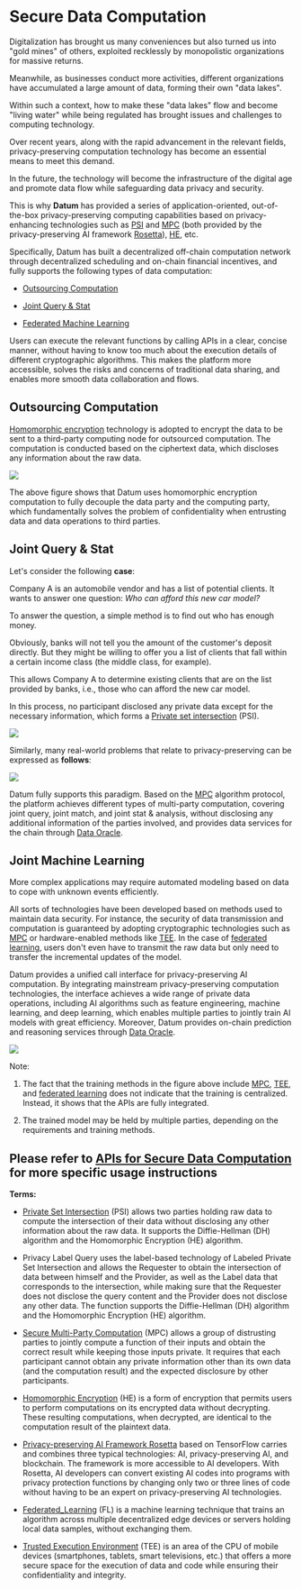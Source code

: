 # Secure Data Computation

Digitalization has brought us many conveniences but also turned us into "gold mines" of others, exploited recklessly by monopolistic organizations for massive returns.

Meanwhile, as businesses conduct more activities, different organizations have accumulated a large amount of data, forming their own "data lakes".

Within such a context, how to make these "data lakes" flow and become "living water" while being regulated has brought issues and challenges to computing technology.

Over recent years, along with the rapid advancement in the relevant fields, privacy-preserving computation technology has become an essential means to meet this demand.

In the future, the technology will become the infrastructure of the digital age and promote data flow while safeguarding data privacy and security.

This is why **Datum** has provided a series of application-oriented, out-of-the-box privacy-preserving computing capabilities based on privacy-enhancing technologies such as [PSI](#ref_psi) and [MPC](#ref_mpc) (both provided by the privacy-preserving AI framework [Rosetta](#ref_rosetta)), [HE](#ref_he), etc.

Specifically, Datum has built a decentralized off-chain computation network through decentralized scheduling and on-chain financial incentives, and fully supports the following types of data computation:

* [Outsourcing Computation](#head1)

* [Joint Query & Stat](#head2)

* [Federated Machine Learning](#head3)

  

Users can execute the relevant functions by calling APIs in a clear, concise manner, without having to know too much about the execution details of different cryptographic algorithms. This makes the platform more accessible, solves the risks and concerns of traditional data sharing, and enables more smooth data collaboration and flows.

## <a name="head1"></a> Outsourcing Computation

[Homomorphic encryption](#ref_he) technology is adopted to encrypt the data to be sent to a third-party computing node for outsourced computation. The computation is conducted based on the ciphertext data, which discloses any information about the raw data.



![][delegate_computing]



The above figure shows that Datum uses homomorphic encryption computation to fully decouple the data party and the computing party, which fundamentally solves the problem of confidentiality when entrusting data and data operations to third parties.

## <a name="head2"></a> Joint Query & Stat

Let's consider the following **case**:

Company A is an automobile vendor and has a list of potential clients. It wants to answer one question: *Who can afford this new car model?*

To answer the question, a simple method is to find out who has enough money.

Obviously, banks will not tell you the amount of the customer's deposit directly. But they might be willing to offer you a list of clients that fall within a certain income class (the middle class, for example).

This allows Company A to determine existing clients that are on the list provided by banks, i.e., those who can afford the new car model.

In this process, no participant disclosed any private data except for the necessary information, which forms a [Private set intersection](#ref_psi) (PSI).



![][psi_eg]



Similarly, many real-world problems that relate to privacy-preserving can be expressed as **follows**:


![][priv_op_paradigm]



Datum fully supports this paradigm. Based on the [MPC](#ref_mpc) algorithm protocol, the platform achieves different types of multi-party computation, covering joint query, joint match, and joint stat & analysis, without disclosing any additional information of the parties involved, and provides data services for the chain through [Data Oracle][data_oracle].



## <a name="head3"></a> Joint Machine Learning

More complex applications may require automated modeling based on data to cope with unknown events efficiently.

All sorts of technologies have been developed based on methods used to maintain data security. For instance, the security of data transmission and computation is guaranteed by adopting cryptographic technologies such as [MPC](#ref_mpc) or hardware-enabled methods like [TEE](#ref_tee). In the case of [federated learning](#ref_fl), users don't even have to transmit the raw data but only need to transfer the incremental updates of the model.

Datum provides a unified call interface for privacy-preserving AI computation. By integrating mainstream privacy-preserving computation technologies, the interface achieves a wide range of private data operations, including AI algorithms such as feature engineering, machine learning, and deep learning, which enables multiple parties to jointly train AI models with great efficiency. Moreover, Datum provides on-chain prediction and reasoning services through [Data Oracle][data_oracle].



![][joint_ai]



Note:

1. The fact that the training methods in the figure above include [MPC](#ref_mpc), [TEE](#ref_tee), and [federated learning](#ref_fl) does not indicate that the training is centralized. Instead, it shows that the APIs are fully integrated.

2. The trained model may be held by multiple parties, depending on the requirements and training methods.



## Please refer to [APIs for Secure Data Computation][api desc] for more specific usage instructions



**Terms:**

+ <a name="ref_psi"></a> [Private Set Intersection](https://en.wikipedia.org/wiki/Private_set_intersection) (PSI) allows two parties holding raw data to compute the intersection of their data without disclosing any other information about the raw data. It supports the Diffie-Hellman (DH) algorithm and the Homomorphic Encryption (HE) algorithm.

+ Privacy Label Query uses the label-based technology of Labeled Private Set Intersection and allows the Requester to obtain the intersection of data between himself and the Provider, as well as the Label data that corresponds to the intersection, while making sure that the Requester does not disclose the query content and the Provider does not disclose any other data. The function supports the Diffie-Hellman (DH) algorithm and the Homomorphic Encryption (HE) algorithm.

+ <a name="ref_mpc"></a> [Secure Multi-Party Computation](https://en.wikipedia.org/wiki/Secure_multi-party_computation) (MPC) allows a group of distrusting parties to jointly compute a function of their inputs and obtain the correct result while keeping those inputs private. It requires that each participant cannot obtain any private information other than its own data (and the computation result) and the expected disclosure by other participants.

+ <a name="ref_he"></a> [Homomorphic Encryption](https://en.wikipedia.org/wiki/Homomorphic_encryption) (HE) is a form of encryption that permits users to perform computations on its encrypted data without decrypting. These resulting computations, when decrypted, are identical to the computation result of the plaintext data. 

+ <a name="ref_rosetta"></a> [Privacy-preserving AI Framework Rosetta](../Reference/ThePrivacy-preservingAIFrameworkRosetta.md) based on TensorFlow carries and combines three typical technologies: AI, privacy-preserving AI, and blockchain. The framework is more accessible to AI developers. With Rosetta, AI developers can convert existing AI codes into programs with privacy protection functions by changing only two or three lines of code without having to be an expert on privacy-preserving AI technologies.

+ <a name="ref_fl"></a> [Federated_Learning](https://en.wikipedia.org/wiki/Federated_learning) (FL) is a machine learning technique that trains an algorithm across multiple decentralized edge devices or servers holding local data samples, without exchanging them. 

+ <a name="ref_tee"></a> [Trusted Execution Environment](https://en.wikipedia.org/wiki/Trusted_execution_environment) (TEE) is an area of the CPU of mobile devices (smartphones, tablets, smart televisions, etc.) that offers a more secure space for the execution of data and code while ensuring their confidentiality and integrity.

  

[priv_op_paradigm]: ../img/priv_op_paradigm.png
[delegate_computing]: ../img/delegate_computing.png
[psi_eg]: ../img/psi_eg.png
[joint_ai]: ../img/joint_ai.png

[data_oracle]: ./DataOracle.md
[api desc]: ../APIDescription/SecureDataComputation.md


